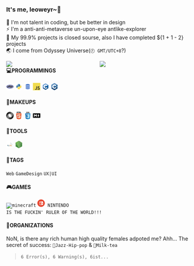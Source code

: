 ### It's me, leoweyr~:wave:

🌱 I'm not talent in coding, but be better in design  
⚡ I'm a anti-anti-metaverse un-upon-eye antlike-explorer  
💬 My 99.9% projects is closed sourse, also I have completed ${1 + 1 - 2}  projects  
:earth_asia: I come from Odyssey Universe(`🕗 GMT/UTC+8`?)  

<img width="50%" align="right" src="https://github-readme-stats.vercel.app/api?username=leoweyr&show_icons=true&icon_color=0078e7&title_color=0078e7">
<img width="50%" align="right" src="https://github-readme-stats.vercel.app/api/top-langs/?username=leoweyr&layout=compact&hide_border=true">


#### :computer:PROGRAMMINGS

<!-- languages:start -->
<!-- prettier-ignore-start -->
<!-- markdownlint-disable -->
<code><img height="20" src="https://raw.githubusercontent.com/github/explore/80688e429a7d4ef2fca1e82350fe8e3517d3494d/topics/php/php.png" alt="php" /></code>
<code><img height="20" src="https://raw.githubusercontent.com/github/explore/80688e429a7d4ef2fca1e82350fe8e3517d3494d/topics/python/python.png" alt="python" /></code>
<code><img height="20" src="https://raw.githubusercontent.com/github/explore/80688e429a7d4ef2fca1e82350fe8e3517d3494d/topics/sql/sql.png" alt="sql" /></code>
<code><img height="20" src="https://raw.githubusercontent.com/github/explore/80688e429a7d4ef2fca1e82350fe8e3517d3494d/topics/javascript/javascript.png" alt="javascript" /></code>
<code><img height="20" src="https://raw.githubusercontent.com/github/explore/80688e429a7d4ef2fca1e82350fe8e3517d3494d/topics/c/c.png" alt="c" /></code>
<code><img height="20" src="https://raw.githubusercontent.com/github/explore/80688e429a7d4ef2fca1e82350fe8e3517d3494d/topics/cpp/cpp.png" alt="cpp" /></code>
<!-- markdownlint-restore -->
<!-- markdownlint-restore -->
<!-- prettier-ignore-end -->
<!-- languages:end -->

#### 📝MAKEUPS

<!-- makeup:start -->
<!-- prettier-ignore-start -->
<!-- markdownlint-disable -->
<code><img height="20" src="https://raw.githubusercontent.com/github/explore/80688e429a7d4ef2fca1e82350fe8e3517d3494d/topics/json/json.png" alt="json" /></code>
<code><img height="20" src="https://raw.githubusercontent.com/github/explore/80688e429a7d4ef2fca1e82350fe8e3517d3494d/topics/html/html.png" alt="html" /></code>
<code><img height="20" src="https://raw.githubusercontent.com/github/explore/80688e429a7d4ef2fca1e82350fe8e3517d3494d/topics/css/css.png" alt="css" /></code>
<code><img height="20" src="https://raw.githubusercontent.com/github/explore/80688e429a7d4ef2fca1e82350fe8e3517d3494d/topics/markdown/markdown.png" alt="markdown" /></code>
<!-- markdownlint-restore -->
<!-- markdownlint-restore -->
<!-- prettier-ignore-end -->
<!-- makeup:end -->

#### 🔧TOOLS
<!-- tool:start -->
<!-- prettier-ignore-start -->
<!-- markdownlint-disable -->
<code><img height="20" src="https://raw.githubusercontent.com/github/explore/80688e429a7d4ef2fca1e82350fe8e3517d3494d/topics/mysql/mysql.png" alt="mysql" /></code>
<code><img height="20" src="https://raw.githubusercontent.com/github/explore/80688e429a7d4ef2fca1e82350fe8e3517d3494d/topics/nodejs/nodejs.png" alt="nodejs" /></code>
<!-- markdownlint-restore -->
<!-- prettier-ignore-end -->
<!-- tool:end -->

#### 🎯TAGS

<!-- tag:start -->
<!-- prettier-ignore-start -->
<!-- markdownlint-disable -->
<code>Web</code>
<code>GameDesign</code>
<code>UX|UI</code>
<!-- markdownlint-restore -->
<!-- prettier-ignore-end -->
<!-- tag:end -->

#### :video_game:GAMES

<!-- interested:start -->
<!-- prettier-ignore-start -->
<!-- markdownlint-disable -->
<code><img height="20" src="assets/img/minecraft.net.ico" alt="minecraft" /></code>
<code><img height="20" src="assets/img/nintendo_switch.png" alt="nintendo_switch" />&nbsp;NINTENDO IS THE FUCKIN' RULER OF THE WORLD!!!</code>
<!-- markdownlint-restore -->
<!-- prettier-ignore-end -->
<!-- interested:end -->

#### 💼ORGANIZATIONS
<!-- organization:start -->
<!-- prettier-ignore-start -->
<!-- markdownlint-disable -->
NoN, is there any rich human high quality females adpoted me? 
Ahh... The secret of success: <code>🎻Jazz-Hip-pop</code> & <code>🥤Milk-tea</code>
<!-- markdownlint-restore -->
<!-- prettier-ignore-end -->
<!-- orgainization:end -->

> `6 Error(s), 6 Warning(s), 6ist...`
